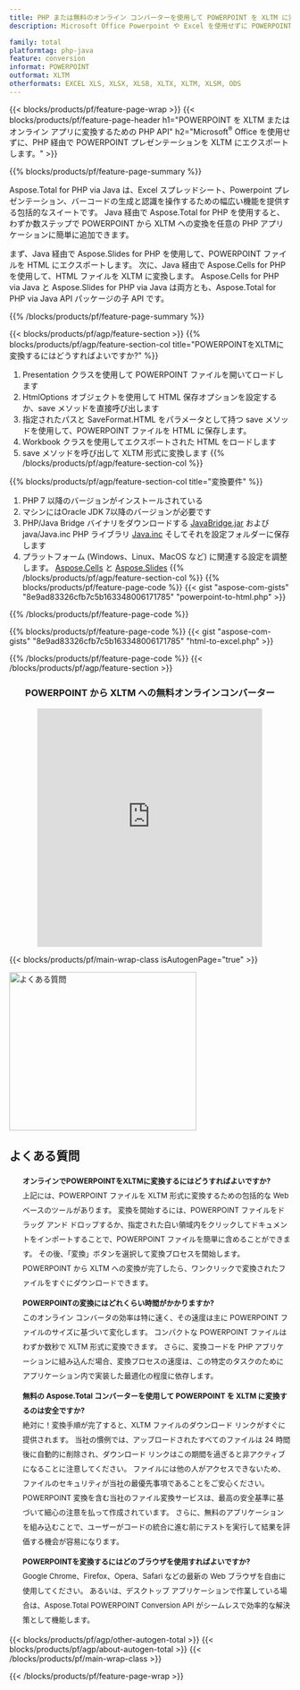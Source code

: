 ```yaml
---
title: PHP または無料のオンライン コンバーターを使用して POWERPOINT を XLTM に変換します 
description: Microsoft Office Powerpoint や Excel を使用せずに POWERPOINT を XLTM またはオンライン アプリに変換する PHP API。 コードを統合する前に、無料の POWERPOINT から XLTM オンライン コンバーターをすぐにテストしてください。 

family: total
platformtag: php-java
feature: conversion
informat: POWERPOINT
outformat: XLTM
otherformats: EXCEL XLS, XLSX, XLSB, XLTX, XLTM, XLSM, ODS
---
```

{{< blocks/products/pf/feature-page-wrap >}}
{{< blocks/products/pf/feature-page-header h1="POWERPOINT を XLTM またはオンライン アプリに変換するための PHP API" h2="Microsoft<sup>&reg;</sup> Office を使用せずに、PHP 経由で POWERPOINT プレゼンテーションを XLTM にエクスポートします。" >}}

{{% blocks/products/pf/feature-page-summary %}}

Aspose.Total for PHP via Java は、Excel スプレッドシート、Powerpoint プレゼンテーション、バーコードの生成と認識を操作するための幅広い機能を提供する包括的なスイートです。 Java 経由で Aspose.Total for PHP を使用すると、わずか数ステップで POWERPOINT から XLTM への変換を任意の PHP アプリケーションに簡単に追加できます。

まず、Java 経由で Aspose.Slides for PHP を使用して、POWERPOINT ファイルを HTML にエクスポートします。 次に、Java 経由で Aspose.Cells for PHP を使用して、HTML ファイルを XLTM に変換します。 Aspose.Cells for PHP via Java と Aspose.Slides for PHP via Java は両方とも、Aspose.Total for PHP via Java API パッケージの子 API です。

{{% /blocks/products/pf/feature-page-summary  %}}

{{< blocks/products/pf/agp/feature-section >}}
{{% blocks/products/pf/agp/feature-section-col title="POWERPOINTをXLTMに変換するにはどうすればよいですか?" %}}
1. Presentation クラスを使用して POWERPOINT ファイルを開いてロードします
2. HtmlOptions オブジェクトを使用して HTML 保存オプションを設定するか、save メソッドを直接呼び出します
3. 指定されたパスと SaveFormat.HTML をパラメータとして持つ save メソッドを使用して、POWERPOINT ファイルを HTML に保存します。
4. Workbook クラスを使用してエクスポートされた HTML をロードします
5. save メソッドを呼び出して XLTM 形式に変換します
{{% /blocks/products/pf/agp/feature-section-col %}}

{{% blocks/products/pf/agp/feature-section-col title="変換要件" %}}
1. PHP 7 以降のバージョンがインストールされている
2. マシンにはOracle JDK 7以降のバージョンが必要です
3. PHP/Java Bridge バイナリをダウンロードする [JavaBridge.jar](http://php-java-bridge.sourceforge.net/pjb/download.php) および java/Java.inc PHP ライブラリ [Java.inc](http://php-java-bridge.sourceforge.net/pjb/download.php) そしてそれを設定フォルダーに保存します
4. プラットフォーム (Windows、Linux、MacOS など) に関連する設定を調整します。 [Aspose.Cells](https://docs.aspose.com/cells/php-java/setup-and-installation-guidelines/) と [Aspose.Slides](https://docs.aspose.com/slides/php-java/installation/)
{{% /blocks/products/pf/agp/feature-section-col %}}
{{% blocks/products/pf/feature-page-code %}}
{{< gist "aspose-com-gists" "8e9ad83326cfb7c5b163348006171785" "powerpoint-to-html.php" >}}

{{% /blocks/products/pf/feature-page-code %}}

{{% blocks/products/pf/feature-page-code %}}
{{< gist "aspose-com-gists" "8e9ad83326cfb7c5b163348006171785" "html-to-excel.php" >}}

{{% /blocks/products/pf/feature-page-code %}}
{{< /blocks/products/pf/agp/feature-section >}}

<div class="container-fluid agp-content bg-white aboutfile box-1 vh100 section nopbtm">
<div class=container>
<div class=row>
<div class="demobox tc col-md-12 padding-0" align="center">

<h3>POWERPOINT から XLTM への無料オンラインコンバーター</h3>

<iframe style="border: none; height: 426px;" scrolling="no" src="https://total-conversion-app-65z5r2lp.qa.k8s.dynabic.com/?to=xlsx&from=pptx" id="child-iframe" width="80%"></iframe>

</div></div>
</div></div>

{{< blocks/products/pf/main-wrap-class isAutogenPage="true" >}}
<style>.howtolist li{margin-right: 0!important;line-height: 26px;position: relative;margin-bottom: 10px;font-size: 13px;list-style-type: none;}</style>
<div class="col-md-12 tl bg-gray-dark howtolist section">
  <a class="anchor" name="faqpage"></a>
  <div class="container tl dflex" itemscope="" itemtype="https://schema.org/FAQPage">
      <div class="col-md-4 howtosectiongfx">
          <img class="social-panel-hide-on-mobile" src="https://www.groupdocs.cloud/templates/brand/images/groupdocs/conversion/groupdocs_conversion-brand.png" alt="よくある質問" width="335" height="283">
      </div>
      <div class="howtosection col-md-8">
          <div>
              <h2>よくある質問</h2>
              <ul>
                  <li itemscope="" itemprop="mainEntity" itemtype="https://schema.org/Question">
                      <div>
                          <span itemprop="name"><b>オンラインでPOWERPOINTをXLTMに変換するにはどうすればよいですか?</b></span>
                      </div>
                      <div itemscope="" itemprop="acceptedAnswer" itemtype="https://schema.org/Answer">
                          <span itemprop="text">上記には、POWERPOINT ファイルを XLTM 形式に変換するための包括的な Web ベースのツールがあります。 変換を開始するには、POWERPOINT ファイルをドラッグ アンド ドロップするか、指定された白い領域内をクリックしてドキュメントをインポートすることで、POWERPOINT ファイルを簡単に含めることができます。 その後、「変換」ボタンを選択して変換プロセスを開始します。 POWERPOINT から XLTM への変換が完了したら、ワンクリックで変換されたファイルをすぐにダウンロードできます。</span>
                      </div>
                  </li>
                  <li itemscope="" itemprop="mainEntity" itemtype="https://schema.org/Question">
                      <div>
                          <span itemprop="name"><b>POWERPOINTの変換にはどれくらい時間がかかりますか?</b></span>
                      </div>
                      <div itemscope="" itemprop="acceptedAnswer" itemtype="https://schema.org/Answer">
                          <span itemprop="text">このオンライン コンバータの効率は特に速く、その速度は主に POWERPOINT ファイルのサイズに基づいて変化します。 コンパクトな POWERPOINT ファイルはわずか数秒で XLTM 形式に変換できます。 さらに、変換コードを PHP アプリケーションに組み込んだ場合、変換プロセスの速度は、この特定のタスクのためにアプリケーション内で実装した最適化の程度に依存します。</span>
                      </div>
                  </li>
                  <li itemscope="" itemprop="mainEntity" itemtype="https://schema.org/Question">
                      <div>
                          <span itemprop="name"><b>無料の Aspose.Total コンバーターを使用して POWERPOINT を XLTM に変換するのは安全ですか?</b></span>
                      </div>
                      <div itemscope="" itemprop="acceptedAnswer" itemtype="https://schema.org/Answer">
                          <span itemprop="text">絶対に！変換手順が完了すると、XLTM ファイルのダウンロード リンクがすぐに提供されます。 当社の慣例では、アップロードされたすべてのファイルは 24 時間後に自動的に削除され、ダウンロード リンクはこの期間を過ぎると非アクティブになることに注意してください。 ファイルには他の人がアクセスできないため、ファイルのセキュリティが当社の最優先事項であることをご安心ください。 POWERPOINT 変換を含む当社のファイル変換サービスは、最高の安全基準に基づいて細心の注意を払って作成されています。 さらに、無料のアプリケーションを組み込むことで、ユーザーがコードの統合に進む前にテストを実行して結果を評価する機会が容易になります。</span>
                      </div>
                  </li>                 
                  <li itemscope="" itemprop="mainEntity" itemtype="https://schema.org/Question">
                      <div>
                          <span itemprop="name"><b>POWERPOINTを変換するにはどのブラウザを使用すればよいですか?</b></span>
                      </div>
                      <div itemscope="" itemprop="acceptedAnswer" itemtype="https://schema.org/Answer">
                          <span itemprop="text">Google Chrome、Firefox、Opera、Safari などの最新の Web ブラウザを自由に使用してください。 あるいは、デスクトップ アプリケーションで作業している場合は、Aspose.Total POWERPOINT Conversion API がシームレスで効率的な解決策として機能します。</span>
                      </div>
                  </li>
              </ul>
          </div>
      </div>
  </div>
{{< blocks/products/pf/agp/other-autogen-total >}}
{{< blocks/products/pf/agp/about-autogen-total >}}
{{< /blocks/products/pf/main-wrap-class >}}

{{< /blocks/products/pf/feature-page-wrap >}}